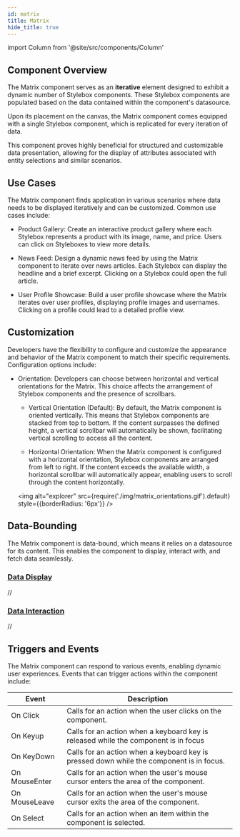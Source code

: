 ```yaml
---
id: matrix
title: Matrix
hide_title: true
---
```

import Column from '@site/src/components/Column'

## Component Overview

The Matrix component serves as an **iterative** element designed to exhibit a dynamic number of Stylebox components. These Stylebox components are populated based on the data contained within the component's datasource.

Upon its placement on the canvas, the Matrix component comes equipped with a single Stylebox component, which is replicated for every iteration of data.

This component proves highly beneficial for structured and customizable data presentation, allowing for the display of attributes associated with entity selections and similar scenarios.

## Use Cases

The Matrix component finds application in various scenarios where data needs to be displayed iteratively and can be customized. Common use cases include:

- Product Gallery: Create an interactive product gallery where each Stylebox represents a product with its image, name, and price. Users can click on Styleboxes to view more details.

- News Feed: Design a dynamic news feed by using the Matrix component to iterate over news articles. Each Stylebox can display the headline and a brief excerpt. Clicking on a Stylebox could open the full article.

- User Profile Showcase: Build a user profile showcase where the Matrix iterates over user profiles, displaying profile images and usernames. Clicking on a profile could lead to a detailed profile view.


## Customization

Developers have the flexibility to configure and customize the appearance and behavior of the Matrix component to match their specific requirements. Configuration options include:

- Orientation: Developers can choose between horizontal and vertical orientations for the Matrix. This choice affects the arrangement of Stylebox components and the presence of scrollbars.

    - Vertical Orientation (Default): By default, the Matrix component is oriented vertically. This means that Stylebox components are stacked from top to bottom. If the content surpasses the defined height, a vertical scrollbar will automatically be shown, facilitating vertical scrolling to access all the content.

    - Horizontal Orientation: When the Matrix component is configured with a horizontal orientation, Stylebox components are arranged from left to right. If the content exceeds the available width, a horizontal scrollbar will automatically appear, enabling users to scroll through the content horizontally.

    <img alt="explorer" src={require('./img/matrix_orientations.gif').default} style={{borderRadius: '6px'}} />

## Data-Bounding

The Matrix component is data-bound, which means it relies on a datasource for its content. This enables the component to display, interact with, and fetch data seamlessly.

### <u>Data Display</u>

//

### <u>Data Interaction</u>

// 

## Triggers and Events

The Matrix component can respond to various events, enabling dynamic user experiences. Events that can trigger actions within the component include:

|Event|Description|
|---|---|
|On Click| Calls for an action when the user clicks on the component. |
|On Keyup| Calls for an action when a keyboard key is released while the component is in focus|
|On KeyDown| Calls for an action when a keyboard key is pressed down while the component is in focus. |
|On MouseEnter| Calls for an action when the user's mouse cursor enters the area of the component.|
|On MouseLeave| Calls for an action when the user's mouse cursor exits the area of the component.|
|On Select| Calls for an action when an item within the component is selected. |
